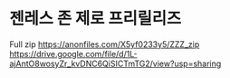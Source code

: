 # 젠레스 존 제로 프리릴리즈

Full zip
https://anonfiles.com/X5yf0233y5/ZZZ_zip
https://drive.google.com/file/d/1L-ajAntO8wosyZr_kvDNC6QiSICTmTG2/view?usp=sharing